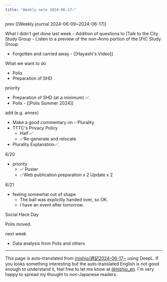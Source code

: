 ```yaml
---
title: "Weekly note 2024-06-17~"
---
```


prev  [[Weekly journal 2024-06-09~2024-06-17]]

What I didn't get done last week
    - Addition of questions to [Talk to the City Study Group
    - Listen to a preview of the non-Anno portion of the [FtC Study Group
- Forgotten and carried away
        - [[Hayashi's Video]]

What we want to do
- Polis
- Preparation of SHD

priority
- Preparation of SHD (at a minimum) ✅.
- Polis
        - [[Polis Summer 2024]]

add (e.g. annex)
- Make a good commentary on ✅Plurality
- TTTC's Privacy Policy
    - Half ✅
    - ✅Re-generate and relocate
- Plurality Explanation✅.

6/20
- priority
    - ✅ Poster
    - ✅Web publication preparation x 2 Update x 2

6/21
- feeling somewhat out of shape
    - The ball was explicitly handed over, so OK.
    - I have an event after tomorrow.



Social Hack Day

Polis moved.


next week
- Data analysis from Polis and others

---
This page is auto-translated from [/nishio/週記2024-06-17~](https://scrapbox.io/nishio/週記2024-06-17~) using DeepL. If you looks something interesting but the auto-translated English is not good enough to understand it, feel free to let me know at [@nishio_en](https://twitter.com/nishio_en). I'm very happy to spread my thought to non-Japanese readers.